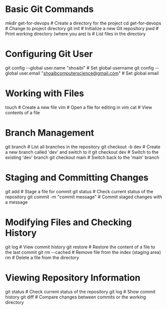 # Basic Git Commands
mkdir get-for-devops             # Create a directory for the project
cd get-for-devops                # Change to project directory
git init                         # Initialize a new Git repository
pwd                              # Print working directory (where you are)
ls                               # List files in the directory

# Configuring Git User
git config --global user.name "shoaibi"                  # Set global username
git config --global user.email "shoaibcomputerscience@gmail.com"  # Set global email

# Working with Files
touch <filename>                  # Create a new file
vim <filename>                    # Open a file for editing in vim
cat <filename>                    # View contents of a file

# Branch Management
git branch                        # List all branches in the repository
git checkout -b dev               # Create a new branch called 'dev' and switch to it
git checkout dev                  # Switch to the existing 'dev' branch
git checkout main                 # Switch back to the 'main' branch

# Staging and Committing Changes
git add <filename>                # Stage a file for commit
git status                        # Check current status of the repository
git commit -m "commit message"    # Commit staged changes with a message

# Modifying Files and Checking History
git log                           # View commit history
git restore <filename>            # Restore the content of a file to the last commit
git rm --cached <filename>        # Remove file from the index (staging area)
rm <filename>                     # Delete a file from the directory

# Viewing Repository Information
git status                        # Check current status of the repository
git log                           # Show commit history
git diff                          # Compare changes between commits or the working directory




